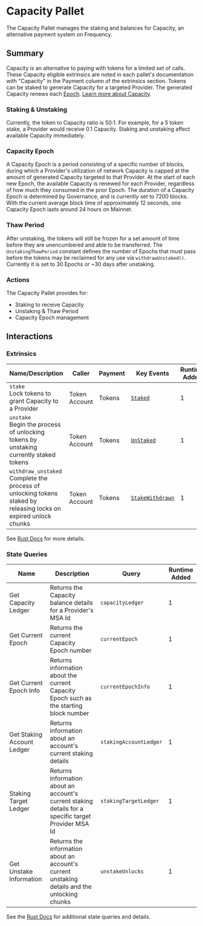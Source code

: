 # Capacity Pallet

The Capacity Pallet manages the staking and balances for Capacity, an alternative payment system on Frequency.

## Summary

Capacity is an alternative to paying with tokens for a limited set of calls.
These Capacity eligible extrinsics are noted in each pallet's documentation with "Capacity" in the Payment column of the extrinsics section.
Tokens can be staked to generate Capacity for a targeted Provider.
The generated Capacity renews each [Epoch](#capacity-epoch).
[Learn more about Capacity](https://docs.frequency.xyz/Tokenomics/ProviderIncentives.html#capacity-model).

### Staking & Unstaking
Currently, the token to Capacity ratio is 50:1.
For example, for a 5 token stake, a Provider would receive 0.1 Capacity.
Staking and unstaking affect available Capacity immediately.

### Capacity Epoch

A Capacity Epoch is a period consisting of a specific number of blocks, during which a Provider's utilization of network Capacity is capped at the amount of generated Capacity targeted to that Provider.
At the start of each new Epoch, the available Capacity is renewed for each Provider, regardless of how much they consumed in the prior Epoch.
The duration of a Capacity Epoch is determined by Governance, and is currently set to 7200 blocks.
With the current average block time of approximately 12 seconds, one Capacity Epoch lasts around 24 hours on Mainnet.

### Thaw Period

After unstaking, the tokens will still be frozen for a set amount of time before they are unencumbered and able to be transferred.
The `UnstakingThawPeriod` constant defines the number of Epochs that must pass before the tokens may be reclaimed for any use via `withdrawUnstaked()`.
Currently it is set to 30 Epochs or ~30 days after unstaking.

### Actions

The Capacity Pallet provides for:

- Staking to receive Capacity
- Unstaking & Thaw Period
- Capacity Epoch management

## Interactions

### Extrinsics

| Name/Description                 | Caller        | Payment | Key Events                                                                                                    | Runtime Added |
| -------------------------------- | ------------- | ------- | ------------------------------------------------------------------------------------------------------------- | ------------- |
| `stake`<br />Lock tokens to grant Capacity to a Provider | Token Account | Tokens | [`Staked`](https://frequency-chain.github.io/frequency/pallet_capacity/pallet/enum.Event.html#variant.Staked) | 1             |
| `unstake`<br />Begin the process of unlocking tokens by unstaking currently staked tokens | Token Account | Tokens | [`UnStaked`](https://frequency-chain.github.io/frequency/pallet_capacity/pallet/enum.Event.html#variant.UnStaked) | 1             |
| `withdraw_unstaked`<br />Complete the process of unlocking tokens staked by releasing locks on expired unlock chunks | Token Account | Tokens | [`StakeWithdrawn`](https://frequency-chain.github.io/frequency/pallet_capacity/pallet/enum.Event.html#variant.StakeWithdrawn) | 1             |

See [Rust Docs](https://frequency-chain.github.io/frequency/pallet_capacity/pallet/struct.Pallet.html) for more details.

### State Queries

| Name      | Description         | Query                    | Runtime Added |
| --------- | ------------------- | ------------------------ | ------------- |
| Get Capacity Ledger | Returns the Capacity balance details for a Provider's MSA Id  | `capacityLedger` | 1             |
| Get Current Epoch | Returns the current Capacity Epoch number  | `currentEpoch` | 1             |
| Get Current Epoch Info | Returns information about the current Capacity Epoch such as the starting block number | `currentEpochInfo` | 1             |
| Get Staking Account Ledger | Returns information about an account's current staking details | `stakingAccountLedger` | 1             |
| Staking Target Ledger | Returns information about an account's current staking details for a specific target Provider MSA Id | `stakingTargetLedger` | 1             |
| Get Unstake Information | Returns the information about an account's current unstaking details and the unlocking chunks | `unstakeUnlocks` | 1             |


See the [Rust Docs](https://frequency-chain.github.io/frequency/pallet_capacity/pallet/storage_types/index.html) for additional state queries and details.
